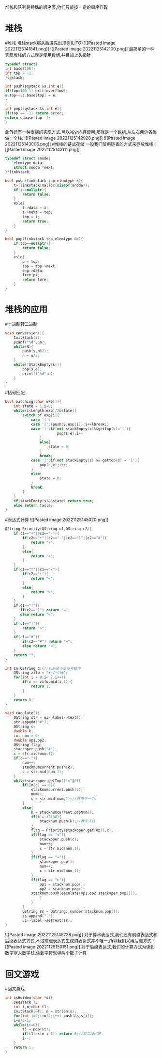 堆栈和队列是特殊的顺序表,他们只能按一定的顺序存取

# 堆栈
#堆栈
堆栈stack服从后进先出规则(LIFO)
![[Pasted image 20221125141841.png]]
![[Pasted image 20221125142100.png]]
最简单的一种实现堆栈的方式就是使用数组,并且加上头指针
```c++
typedef struct{
int base[100];
int top = -1;
}sqstack;

int push(sqstack &s,int e){
if(top=100-1) exit(overflow);
s.top++;s.base[top] = e;
}

int pop(sqstack &s,int e){
if(top == -1) return error;
return s.base[top--];
}
```

此外还有一种很烧的实现方式,可以减少内存使用,那就是一个数组,从左右两边各当做一个栈.
![[Pasted image 20221125142928.png]]
![[Pasted image 20221125143006.png]]
#堆栈的链式存储
一般我们使用链表的方式来存放堆栈
![[Pasted image 20221125143111.png]]
```c++
typedef struct snode{
	elemtype data;
	struct snode *next;
}*linkstack;

bool push(linkstack top,elemtype x){
	t=(linkstack)malloc(sizeof(snode));
	if(t==nullptr){
		return false;
	}
	esle{
		t->data = x;
		t->next = top;
		top = t;
		return true;
	}
}

bool pop(linkstack top,elemtype &e){
	if(top==nullptr){
		return false;
	}
	esle{
		p = top;
		top = top->next;
		e=p->data;
		free(p);
		return ture;
	}
}
```

# 堆栈的应用
#十进制转二进制
```c
void conversion(){
	InitStack(s);
	scanf("%d",&n);
	while(N){
		push(s,n%2);
		n = n/2;
	}
	while(!StackEmpty(s)){
		pop(s,e);
		printf("%d",e);
	}
}
```
#括号匹配
```c++
bool matching(char exp[]){
	int state = 1;i=0;
	while(i<Length(exp)/2&state){
		switch of exp[i]{
			case '(':
			case '[':{push(S,exp[i]);i++lbreak;}
			case ')':if(not stackEmpty(s)&&gettop(s)='('){
						pop(s,e);i++
				}
				else{
					state = 0;
				}
				break;
			case ']':if(not stackEmpty(s) && gettop(s) = '['){
				pop(s,e);i++;
			}
			else{
				state = 0;
			}
			break;
		}
	}
	if(stackEmpty(s)&&state) return true;
	else return fasle;
}
```

#表达式计算
![[Pasted image 20221125145020.png]]
```c++
QString Priority(QString c1,QString c2){
    if(c1=="+"||c1=="-"){
        if(c2=="+"||c2=="-"||c2==")"||c2=="#"){
            return ">";
        }
        else{
            return "<";
        }
    }
    if(c1=="*"||c1=="/"){
        if(c2=="("){
            return "<";
        }
        else{
            return ">";
        }
    }
    if(c1=="("){
       if(c2==")") return "=";
       else return "<";
    }
    if(c1==")"){
        return ">";
    }
    if(c1=="#"){
        if(c2=="#") return "=";
        else return "<";
    }
    return "";
}

int In(QString c){//判断是不是符号操作
    QString zifu = "+-/*()#";
    for(int i = 0;i< 7;i++){
        if(c == zifu.mid(i,1)){
            return 1;
        }
    }
    return 0;
}

void caculate(){
	QString str = ui->label->text();
	str.append("#");
	QString c;
	double k;
	int num = 0;
	double op1,op2;
	QString flag;
	stackoper.push("#");
	c = str.mid(num,1);
	if(c=="-"){
		num++;
		stacknumcurrent.push(c);
		c = str.mid(num,1);
	}
	while(stackoper.getTop()!="@"){
		if(In(c) == 0){
			stacknumcurrent.push(c);
			num++;
			c = str.mid(num,1);//获得下一个c
		}
		else{
			k = stacknumcurrent.popNum();
			if(k!=-12138){
				stacknum.push(k);//数字入栈
			}
			flag = Priority(stackoper.getTop(),c);
			if(flag == "<"){
				stackoper.push(c);
				num++;
				c = str.mid(num,1);
			}
			if(flag == "="){
				stackoper.pop();
				num++;
				c = str.mid(num,1);
			}
			if(flag == ">"){
				op1 = stacknum.pop();
				op2 = stacknum.pop();
			stacknum.push(caculate(op1,op2,stackoper.pop()));
                }
            }
        }
        QString ss = QString::number(stacknum.pop());
        ss.append(".");
        ui->label->setText(ss);
}
```
![[Pasted image 20221125145738.png]]
对于算术表达式,我们还有前缀表达式和后缀表达式方式,不过前缀表达式生成的表达式并不唯一,所以我们采用后缀方式
![[Pasted image 20221125150151.png]]
对于后缀表达式,我们的计算方式为读到数字塞入数字栈,读到字符就弹两个数子计算

# 回文游戏
#回文游戏
```c++
int isHuiWen(char *s){
	seqstack T;
	int i,n;char t1;
	InitStack(&T); n = strlen(s);
	for(int i=0;i<n/2;i++) push(&s,s[i]);
	i=n/2-1;
	while(i>=0){
		t1 = pop(&t);
		if(t1!=s[n-i-1]) return 0;//其实没必要
		i--;
	}
	return 1;
}
```
